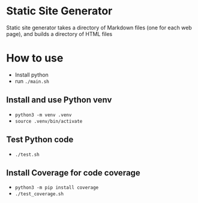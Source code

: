 # Static Site Generator
Static site generator takes a directory of Markdown files (one for each web page), and builds a directory of HTML files 

# How to use
* Install python
* run ```./main.sh```

## Install and use Python venv
* ```python3 -m venv .venv```
* ```source .venv/bin/activate```

## Test Python code
* ```./test.sh```

## Install Coverage for code coverage
* ```python3 -m pip install coverage```
* ```./test_coverage.sh```

